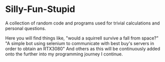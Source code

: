 # Silly-Fun-Stupid
A collection of random code and programs used for trivial calculations and personal questions.

Here you will find things like, "would a squirrell survive a fall from space?"
"A simple bot using selenium to communicate with best buy's servers in order to obtain an RTX3080"
And others as this will be continuously added onto the further into my programming journey I continue. 
